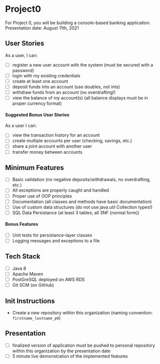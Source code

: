 # Project0


For Project 0, you will be building a console-based banking application. Presentation date: August 11th, 2021
## User Stories
As a user, I can:
- [ ] register a new user account with the system (must be secured with a password)
- [ ] login with my existing credentials
- [ ] create at least one account
- [ ] deposit funds into an account (use doubles, not ints)
- [ ] withdraw funds from an account (no overdrafting!)
- [ ] view the balance of my account(s) (all balance displays must be in proper currency format)
#### Suggested Bonus User Stories
As a user I can:
- [ ] view the transaction history for an account
- [ ] create multiple accounts per user (checking, savings, etc.)
- [ ] share a joint account with another user
- [ ] transfer money between accounts
## Minimum Features
- [ ] Basic validation (no negative deposits/withdrawals, no overdrafting, etc.)
- [ ] All exceptions are properly caught and handled
- [ ] Proper use of OOP principles
- [ ] Documentation (all classes and methods have basic documentation)
- [ ] Use of custom data structures (do not use java.util Collection types!)
- [ ] SQL Data Persistance (at least 3 tables; all 3NF (normal form))
#### Bonus Features
- [ ] Unit tests for persistance-layer classes
- [ ] Logging messages and exceptions to a file
## Tech Stack
- [ ] Java 8
- [ ] Apache Maven
- [ ] PostGreSQL deployed on AWS RDS
- [ ] Git SCM (on GitHub)
## Init Instructions
- Create a new repository within this organization (naming convention: `firstname_lastname_p0`)
## Presentation
- [ ] finalized version of application must be pushed to personal repository within this organization by the presentation date
- [ ] 5 minute live demonstration of the implemented features